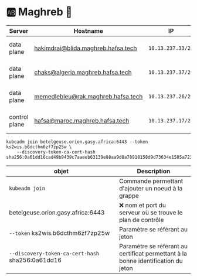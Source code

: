 # :ab: Maghreb :brain:

| Server           | Hostname                             |  IP               | Specs                 |
|------------------|--------------------------------------|-------------------|-----------------------|
| data plane    |    hakimdrai@blida.maghreb.hafsa.tech | `10.13.237.33/24` | 64GB Ram,      16cpus |
| data plane       |    chaks@algeria.maghreb.hafsa.tech  | `10.13.237.37/24` | 64GB Ram,      16cpus |
| data plane       |    memedlebleu@rak.maghreb.hafsa.tech  | `10.13.237.26/24` | 64GB Ram,       8cpus |
| control plane       |    hafsa@maroc.maghreb.hafsa.tech   | `10.13.237.17/24` | 64GB Ram,      16cpus |


```
kubeadm join betelgeuse.orion.gasy.africa:6443 --token ks2wis.b6dcthm6zf7zp25w \
    --discovery-token-ca-cert-hash sha256:0a61dd16cad49b9439c7aaeeb63139e88aa9d0a78918158d9d73634e1585a723
```

| objet                                            | Description                                             |
|--------------------------------------------------|---------------------------------------------------------|
| `kubeadm join`                                   | Commande permettant d'ajouter un noeud à la grappe      |
| betelgeuse.orion.gasy.africa:6443                | :x: nom et port du serveur où se trouve le plan de contrôle | 
| `--token` ks2wis.b6dcthm6zf7zp25w                | Paramètre se référant au jeton                          |
| `--discovery-token-ca-cert-hash` sha256:0a61dd16 | Paramètre se référant au certificat permettant à la bonne identification du jeton  |
